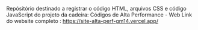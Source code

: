 Repósitório destinado a registrar o código HTML, arquivos CSS e código JavaScript do projeto da cadeira: Códigos de Alta Performance - Web
Link do website completo : https://site-alta-perf-gm14.vercel.app/

